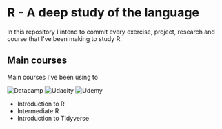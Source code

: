 # R - A deep study of the language 

In this repository I intend to commit every exercise, project, research and course that I've been making to study R. 

## Main courses
Main courses I've been using to

![Datacamp](https://res-4.cloudinary.com/crunchbase-production/image/upload/c_lpad,h_256,w_256,f_auto,q_auto:eco/dh65d2llcguuslya1pv2)
![Udacity](https://cdn.iconscout.com/icon/free/png-256/udacity-282307.png)
![Udemy](https://res-1.cloudinary.com/crunchbase-production/image/upload/c_lpad,h_256,w_256,f_auto,q_auto:eco/x9lmuabarbbk6slwbwnm)

- Introduction to R
- Intermediate R
- Introduction to Tidyverse

